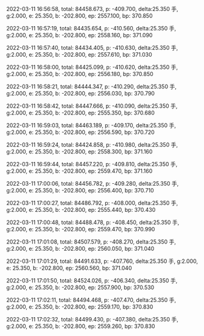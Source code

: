 2022-03-11 16:56:58, total: 84458.673, p: -409.700, delta:25.350 手, g:2.000, e: 25.350, b: -202.800, ep: 2557.100, bp: 370.850

2022-03-11 16:57:19, total: 84435.654, p: -410.560, delta:25.350 手, g:2.000, e: 25.350, b: -202.800, ep: 2558.160, bp: 371.090

2022-03-11 16:57:40, total: 84434.405, p: -410.630, delta:25.350 手, g:2.000, e: 25.350, b: -202.800, ep: 2557.610, bp: 371.030

2022-03-11 16:58:00, total: 84425.099, p: -410.620, delta:25.350 手, g:2.000, e: 25.350, b: -202.800, ep: 2556.180, bp: 370.850

2022-03-11 16:58:21, total: 84444.347, p: -410.290, delta:25.350 手, g:2.000, e: 25.350, b: -202.800, ep: 2556.030, bp: 370.790

2022-03-11 16:58:42, total: 84447.666, p: -410.090, delta:25.350 手, g:2.000, e: 25.350, b: -202.800, ep: 2555.350, bp: 370.680

2022-03-11 16:59:03, total: 84463.189, p: -409.170, delta:25.350 手, g:2.000, e: 25.350, b: -202.800, ep: 2556.590, bp: 370.720

2022-03-11 16:59:24, total: 84424.858, p: -410.980, delta:25.350 手, g:2.000, e: 25.350, b: -202.800, ep: 2558.300, bp: 371.160

2022-03-11 16:59:44, total: 84457.220, p: -409.810, delta:25.350 手, g:2.000, e: 25.350, b: -202.800, ep: 2559.470, bp: 371.160

2022-03-11 17:00:06, total: 84456.782, p: -409.280, delta:25.350 手, g:2.000, e: 25.350, b: -202.800, ep: 2556.400, bp: 370.710

2022-03-11 17:00:27, total: 84486.792, p: -408.000, delta:25.350 手, g:2.000, e: 25.350, b: -202.800, ep: 2555.440, bp: 370.430

2022-03-11 17:00:48, total: 84488.478, p: -408.450, delta:25.350 手, g:2.000, e: 25.350, b: -202.800, ep: 2559.470, bp: 370.990

2022-03-11 17:01:08, total: 84507.579, p: -408.270, delta:25.350 手, g:2.000, e: 25.350, b: -202.800, ep: 2560.050, bp: 371.040

2022-03-11 17:01:29, total: 84491.633, p: -407.760, delta:25.350 手, g:2.000, e: 25.350, b: -202.800, ep: 2560.560, bp: 371.040

2022-03-11 17:01:50, total: 84524.026, p: -406.340, delta:25.350 手, g:2.000, e: 25.350, b: -202.800, ep: 2557.900, bp: 370.530

2022-03-11 17:02:11, total: 84494.468, p: -407.470, delta:25.350 手, g:2.000, e: 25.350, b: -202.800, ep: 2559.170, bp: 370.830

2022-03-11 17:02:32, total: 84499.430, p: -407.380, delta:25.350 手, g:2.000, e: 25.350, b: -202.800, ep: 2559.260, bp: 370.830